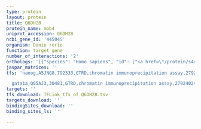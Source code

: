 ```yaml
---
type: protein
layout: protein
title: Q6DH28
protein_name: mob4
uniprot_accession: Q6DH28
ncbi_gene_id: '445045'
organism: Danio rerio
function: target gene
number_of_interactions: '2'
orthologs: '[{"species": "Homo sapiens", "id": ["<a href=\"/protein/s4r3n1\">S4R3N1</a>", "<a href=\"/protein/q9y3a3\">Q9Y3A3</a>"]}, {"species": "Mus musculus", "id": ["<a href=\"/protein/q6peb6\">Q6PEB6</a>"]}, {"species": "Rattus norvegicus", "id": ["<a href=\"/protein/q9qyw3\">Q9QYW3</a>"]}, {"species": "Drosophila melanogaster", "id": ["A0A0B4K6X9"]}, {"species": "Caenorhabditis elegans", "id": ["<a href=\"/protein/p34349\">P34349</a>"]}]'
jaspar_matrices: ''
tfs: 'nanog,A5JNG8,792333,GTRD,chromatin immunoprecipitation assay,27924024%5Buid%5D,No

  gata1a,Q05AJ3,30481,GTRD,chromatin immunoprecipitation assay,27924024%5Buid%5D,No'
targets: ''
tfs_download: TFLink_tfs_of_Q6DH28.tsv
targets_download: ''
bindingSites_download: ''
binding_sites_ls: ''

---
```

